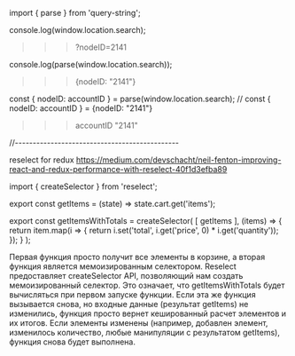 import { parse } from 'query-string';

console.log(window.location.search);
>>> ?nodeID=2141

console.log(parse(window.location.search));
>>> {nodeID: "2141"}

const { nodeID: accountID } = parse(window.location.search);
// const { nodeID: accountID } = {nodeID: "2141"}

>>> accountID
>>> "2141"

//----------------------------------------------

reselect for redux https://medium.com/devschacht/neil-fenton-improving-react-and-redux-performance-with-reselect-40f1d3efba89

import { createSelector } from 'reselect';

export const getItems = (state) => state.cart.get('items');

export const getItemsWithTotals = createSelector(
    [ getItems ],
    (items) => {
        return item.map(i => {
            return i.set('total', i.get('price', 0) * i.get('quantity'));
        });
    }
);

Первая функция просто получит все элементы в корзине, а вторая функция является мемоизированным селектором. Reselect предоставляет createSelector API, позволяющий нам создать мемоизированный селектор. Это означает, что getItemsWithTotals будет вычисляться при первом запуске функции. Если эта же функция вызывается снова, но входные данные (результат getItems) не изменились, функция просто вернет кешированный расчет элементов и их итогов. Если элементы изменены (например, добавлен элемент, изменилось количество, любые манипуляции с результатом getItems), функция снова будет выполнена.